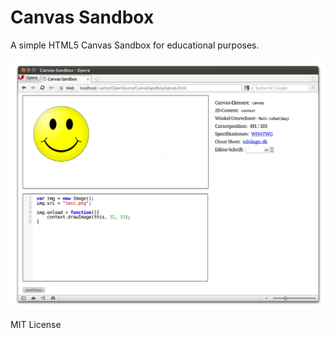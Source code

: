Canvas Sandbox
==============

A simple HTML5 Canvas Sandbox for educational purposes.

![Screenshot](https://github.com/SirPepe/CanvasSandbox/raw/master/screenshot.png)

MIT License